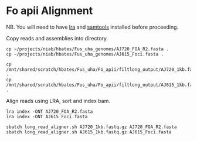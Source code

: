# Fo apii Alignment

NB. You will need to have [lra](https://anaconda.org/bioconda/lra) and [samtools](https://anaconda.org/bioconda/samtools) installed before proceeding.

Copy reads and assemblies into directory.
```
cp ~/projects/niab/hbates/Fus_uha_genomes/AJ720_FOA_R2.fasta .
cp ~/projects/niab/hbates/Fus_uha_genomes/AJ615_Foci.fasta .

cp /mnt/shared/scratch/hbates/Fus_uha/Fo_apii/filtlong_output/AJ720_1kb.fastq.gz .
cp /mnt/shared/scratch/hbates/Fus_uha/Fo_apii/filtlong_output/AJ615_1kb.fastq.gz .

```

Align reads using LRA, sort and index bam.
```
lra index -ONT AJ720_FOA_R2.fasta
lra index -ONT AJ615_Foci.fasta

sbatch long_read_aligner.sh AJ720_1kb.fastq.gz AJ720_FOA_R2.fasta
sbatch long_read_aligner.sh AJ615_1kb.fastq.gz AJ615_Foci.fasta
```
